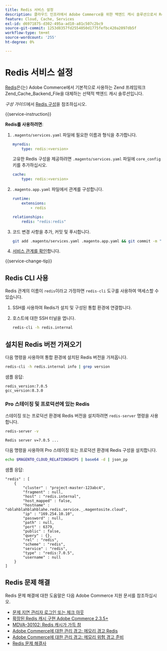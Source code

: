 ```yaml
---
title: Redis 서비스 설정
description: 클라우드 인프라에서 Adobe Commerce을 위한 백엔드 캐시 솔루션으로서 Redis를 설정하고 최적화하는 방법에 대해 알아봅니다.
feature: Cloud, Cache, Services
exl-id: d6971875-d302-495a-ad10-a81c507c2bc9
source-git-commit: 1253d8357fd2554050d1775fefbc420a2097db5f
workflow-type: tm+mt
source-wordcount: '255'
ht-degree: 0%

---
```


# Redis 서비스 설정

[Redis](https://redis.io)은(는) Adobe Commerce에서 기본적으로 사용하는 Zend 프레임워크 Zend_Cache_Backend_File을 대체하는 선택적 백엔드 캐시 솔루션입니다.

_구성 가이드_&#x200B;에서 [Redis 구성](https://experienceleague.adobe.com/docs/commerce-operations/configuration-guide/cache/redis/config-redis.html)을 참조하십시오.

{{service-instruction}}

**Redis를 사용하려면**:

1. `.magento/services.yaml` 파일에 필요한 이름과 형식을 추가합니다.

   ```yaml
   myredis:
       type: redis:<version>
   ```

   고유한 Redis 구성을 제공하려면 `.magento/services.yaml` 파일에 `core_config` 키를 추가하십시오.

   ```yaml
   cache:
       type: redis:<version>
   ```

1. `.magento.app.yaml` 파일에서 관계를 구성합니다.

   ```yaml
   runtime:
       extensions:
           - redis
   
   relationships:
       redis: "redis:redis"
   ```

1. 코드 변경 사항을 추가, 커밋 및 푸시합니다.

   ```bash
   git add .magento/services.yaml .magento.app.yaml && git commit -m "Enable redis service" && git push origin <branch-name>
   ```

1. [서비스 관계를 확인](services-yaml.md#service-relationships)합니다.

{{service-change-tip}}

## Redis CLI 사용

Redis 관계의 이름이 `redis`이라고 가정하면 `redis-cli` 도구를 사용하여 액세스할 수 있습니다.

1. SSH를 사용하여 Redis가 설치 및 구성된 통합 환경에 연결합니다.

1. 호스트에 대한 SSH 터널을 엽니다.

   ```bash
   redis-cli -h redis.internal
   ```

## 설치된 Redis 버전 가져오기

다음 명령을 사용하여 통합 환경에 설치된 Redis 버전을 가져옵니다.

```bash
redis-cli -h redis.internal info | grep version
```

샘플 응답:

```terminal
redis_version:7.0.5
gcc_version:8.3.0
```

### Pro 스테이징 및 프로덕션에 있는 Redis

스테이징 또는 프로덕션 환경에 Redis 버전을 설치하려면 `redis-server` 명령을 사용합니다.

```bash
redis-server -v
```

```terminal
Redis server v=7.0.5 ...
```

다음 명령을 사용하여 Pro 스테이징 또는 프로덕션 환경에 Redis 구성을 설치합니다.

```bash
echo $MAGENTO_CLOUD_RELATIONSHIPS | base64 -d | json_pp
```

샘플 응답:

```terminal
"redis" : [
    {
        "cluster" : "project-master-123abc4",
        "fragment" : null,
        "host" : "redis.internal",
        "host_mapped" : false,
        "hostname" : "oblahblahblahblahe.redis.service._.magentosite.cloud",
        "ip" : "169.254.10.10",
        "password" : null,
        "path" : null,
        "port" : 6379,
        "public" : false,
        "query" : {},
        "rel" : "redis",
        "scheme" : "redis",
        "service" : "redis",
        "type" : "redis:7.0.5",
        "username" : null
    }
]
```

## Redis 문제 해결

Redis 문제 해결에 대한 도움말은 다음 Adobe Commerce 지원 문서를 참조하십시오.

- [문제 지연 관리자 로그인 또는 체크 아웃](https://experienceleague.adobe.com/docs/commerce-knowledge-base/kb/troubleshooting/miscellaneous/redis-issue-delay-magento-admin-login-or-checkout.html)
- [확장된 Redis 캐시 구현 Adobe Commerce 2.3.5+](https://experienceleague.adobe.com/docs/commerce-operations/implementation-playbook/best-practices/planning/redis-service-configuration.html)
- [MDVA-30102: Redis 캐시가 가득 참](https://experienceleague.adobe.com/docs/commerce-knowledge-base/kb/support-tools/patches/v1-0-6/mdva-30102-magento-patch-redis-cache-getting-full.html)
- [Adobe Commerce에 대한 관리 경고: 메모리 경고 Redis](https://experienceleague.adobe.com/docs/commerce-knowledge-base/kb/support-tools/managed-alerts/managed-alerts-on-magento-commerce-redis-memory-warning-alert.html)
- [Adobe Commerce에 대한 관리 경고: 메모리 위험 경고 준비](https://experienceleague.adobe.com/docs/commerce-knowledge-base/kb/support-tools/managed-alerts/managed-alerts-on-magento-commerce-redis-memory-critical-alert.html)
- [Redis 문제 해결사](https://experienceleague.adobe.com/docs/commerce-knowledge-base/kb/troubleshooting/miscellaneous/redis-troubleshooter.html)
